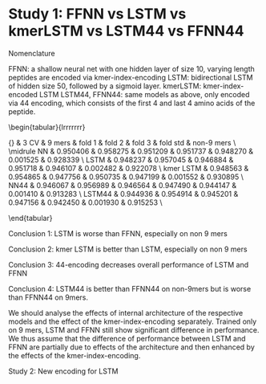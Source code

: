 # Study 1: FFNN vs LSTM vs kmerLSTM vs LSTM44 vs FFNN44

Nomenclature

FFNN: a shallow neural net with one hidden layer of size 10, varying length peptides are encoded via kmer-index-encoding 
LSTM: bidirectional LSTM of hidden size 50, followed by a sigmoid layer.
kmerLSTM: kmer-index-encoded LSTM 
LSTM44, FFNN44: same models as above, only encoded via 44 encoding, which consists of the first 4 and last 4 amino acids of the peptide. 


\begin{tabular}{lrrrrrrr}

{} &      3 CV &    9 mers &    fold 1 &    fold 2 &    fold 3 &  fold std &  non-9 mers \\
\midrule
NN        &  0.950406 &  0.958275 &  0.951209 &  0.951737 &  0.948270 &  0.001525 &    0.928339 \\
LSTM      &  0.948237 &  0.957045 &  0.946884 &  0.951718 &  0.946107 &  0.002482 &    0.922078 \\
kmer LSTM &  0.948563 &  0.954865 &  0.947756 &  0.950735 &  0.947199 &  0.001552 &    0.930895 \\
NN44      &  0.946067 &  0.956989 &  0.946564 &  0.947490 &  0.944147 &  0.001410 &    0.913283 \\
LSTM44    &  0.944936 &  0.954914 &  0.945201 &  0.947156 &  0.942450 &  0.001930 &    0.915253 \\

\end{tabular}


Conclusion 1: LSTM is worse than FFNN, especially on non 9 mers

Conclusion 2: kmer LSTM is better than LSTM, especially on non 9 mers

Conclusion 3: 44-encoding decreases overall performance of LSTM and FFNN

Conclusion 4: LSTM44 is better than FFNN44 on non-9mers but is worse than FFNN44 on 9mers.

We should analyse the effects of internal architecture of the respective models and the effect of the kmer-index-encoding separately. Trained only on 9 mers, LSTM and FFNN still show significant difference in performance. We thus assume that the difference of performance between LSTM and FFNN are partially due to effects of the architecture and then enhanced by the effects of the kmer-index-encoding. 

Study 2: New encoding for LSTM

[](https://github.com/giancarlok/nips-compbio-paper-2016/blob/master/paper-documents/Screen%20Shot%202016-10-25%20at%2009.25.43.png)

